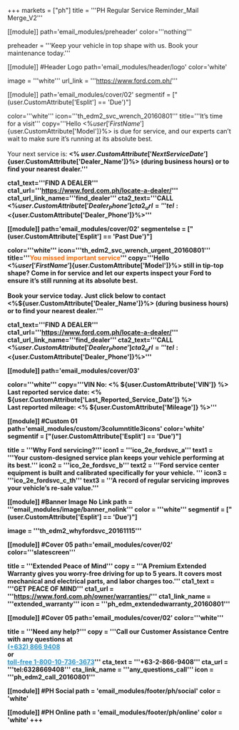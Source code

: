 +++
markets = ["ph"]
title = '''PH Regular Service Reminder_Mail Merge_V2'''

[[module]]
path='email_modules/preheader'
color='''nothing'''

preheader = '''Keep your vehicle in top shape with us. Book your maintenance today.'''

[[module]] #Header Logo
path='email_modules/header/logo'
color='white'

  image = '''white'''
  url_link = '''https://www.ford.com.ph/'''

[[module]]
path='email_modules/cover/02'
segmentif = ["(user.CustomAttribute['Esplit'] == 'Due')"]

color='''white'''
icon='''th_edm2_svc_wrench_20160801'''
title='''It’s time for a visit'''
copy='''Hello <%${user['FirstName']}%><br /><br />Your <%${user.CustomAttribute['Model']}%> is due for service, and our experts can’t wait to make sure it’s running at its absolute best.<br /><br />Your next service is: <strong><% ${user.CustomAttribute['NextServiceDate']} %></strong>.<br /><br />It's important to book your service today. Just click below to contact <%${user.CustomAttribute['Dealer_Name']}%> (during business hours) or to find your nearest dealer.'''

cta1_text='''FIND A DEALER'''
cta1_url='''https://www.ford.com.ph/locate-a-dealer/'''
cta1_url_link_name='''find_dealer'''
cta2_text='''CALL <%${user.CustomAttribute['Dealer_Phone']}%>'''
cta2_url='''tel:<%${user.CustomAttribute['Dealer_Phone']}%>'''

[[module]]
path='email_modules/cover/02'
segmentelse = ["(user.CustomAttribute['Esplit'] == 'Past Due')"]

color='''white'''
icon='''th_edm2_svc_wrench_urgent_20160801'''
title='''<span style="color:#ff6600">You missed important service</span>'''
copy='''Hello <%${user['FirstName']}%><br /><br />Is your <%${user.CustomAttribute['Model']}%> still in tip-top shape? Come in for service and let our experts inspect your Ford to ensure it’s still running at its absolute best.<br /><br />Book your service today. Just click below to contact <%${user.CustomAttribute['Dealer_Name']}%> (during business hours) or to find your nearest dealer.'''

cta1_text='''FIND A DEALER'''
cta1_url='''https://www.ford.com.ph/locate-a-dealer/'''
cta1_url_link_name='''find_dealer'''
cta2_text='''CALL <%${user.CustomAttribute['Dealer_Phone']}%>'''
cta2_url='''tel:<%${user.CustomAttribute['Dealer_Phone']}%>'''

[[module]]
path='email_modules/cover/03'

color='''white'''
copy='''VIN No: <% ${user.CustomAttribute['VIN']} %><br />Last reported service date: <% ${user.CustomAttribute['Last_Reported_Service_Date']} %><br />Last reported mileage: <% ${user.CustomAttribute['Mileage']} %>'''

[[module]] #Custom 01
path='email_modules/custom/3columntitle3icons'
color='white'
segmentif = ["(user.CustomAttribute['Esplit'] == 'Due')"]

  title = '''Why Ford servicing?'''
  icon1 = '''ico_2e_fordsvc_a'''
  text1 = '''Your custom-designed service plan keeps your vehicle performing at its best.'''
  icon2 = '''ico_2e_fordsvc_b'''
  text2 = '''Ford service center equipment is built and calibrated specifically for your vehicle. '''
  icon3 = '''ico_2e_fordsvc_c_th'''
  text3 = '''A record of regular servicing improves your vehicle’s re-sale value.'''

[[module]] #Banner Image No Link
path = '''email_modules/image/banner_nolink'''
color = '''white'''
segmentif = ["(user.CustomAttribute['Esplit'] == 'Due')"]

  image = '''th_edm2_whyfordsvc_20161115'''

[[module]] #Cover 05
path='email_modules/cover/02'
color='''slatescreen'''

  title = '''Extended Peace of Mind'''
  copy = '''A Premium Extended Warranty gives you worry-free driving for up to 5 years. It covers most mechanical and electrical parts, and labor charges too.'''
  cta1_text = '''GET PEACE OF MIND'''
  cta1_url = '''https://www.ford.com.ph/owner/warranties/'''
  cta1_link_name = '''extended_warranty'''
  icon = '''ph_edm_extendedwarranty_20160801'''

[[module]] #Cover 05
path='email_modules/cover/02'
color='''white'''

  title = '''Need any help?'''
  copy = '''Call our Customer Assistance Centre with any questions at<br /><a style="color:#2D96CD" href="tel:(+632) 866 9408">(+632) 866 9408</a><br />or<br /> <a style="color:#2D96CD" href="tel:1-800-10-736-3673">toll-free 1-800-10-736-3673</a>'''
  cta_text = '''+63-2-866-9408'''
  cta_url = '''tel:6328669408'''
  cta_link_name = '''any_questions_call'''
  icon = '''ph_edm2_call_20160801'''

  [[module]] #PH Social
path = 'email_modules/footer/ph/social'
color = 'white'

[[module]] #PH Online
path = 'email_modules/footer/ph/online'
color = 'white'
+++